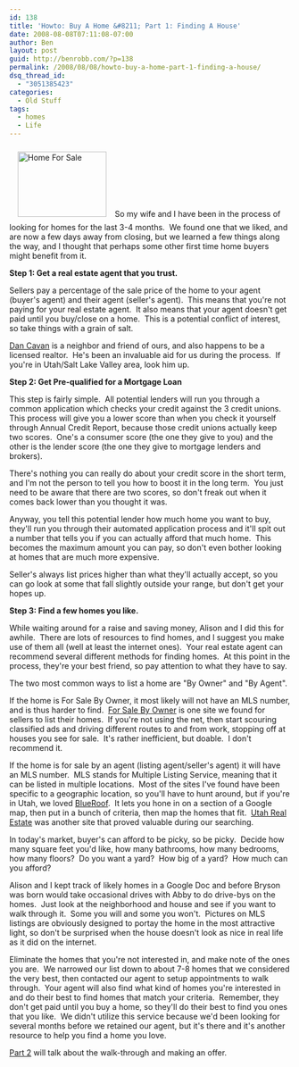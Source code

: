 ```yaml
---
id: 138
title: 'Howto: Buy A Home &#8211; Part 1: Finding A House'
date: 2008-08-08T07:11:08-07:00
author: Ben
layout: post
guid: http://benrobb.com/?p=138
permalink: /2008/08/08/howto-buy-a-home-part-1-finding-a-house/
dsq_thread_id:
  - "3051385423"
categories:
  - Old Stuff
tags:
  - homes
  - Life
---
```

<img class="alignleft" style="margin: 10px 15px;" title="home_for_sale" src="https://benrobb.com/wp-content/uploads/2008/11/home_for_sale.png" alt="Home For Sale" width="159" height="117" />So my wife and I have been in the process of looking for homes for the last 3-4 months.  We found one that we liked, and are now a few days away from closing, but we learned a few things along the way, and I thought that perhaps some other first time home buyers might benefit from it.

<strong>Step 1: Get a real estate agent that you trust. </strong>

Sellers pay a percentage of the sale price of the home to your agent (buyer's agent) and their agent (seller's agent).  This means that you're not paying for your real estate agent.  It also means that your agent doesn't get paid until you buy/close on a home.  This is a potential conflict of interest, so take things with a grain of salt.

<a title="Dan Cavan" href="http://www.ragent.com/index.asp?agentid=15" target="_blank">Dan Cavan</a> is a neighbor and friend of ours, and also happens to be a licensed realtor.  He's been an invaluable aid for us during the process.  If you're in Utah/Salt Lake Valley area, look him up.

<strong>Step 2: Get Pre-qualified for a Mortgage Loan</strong>

This step is fairly simple.  All potential lenders will run you through a common application which checks your credit against the 3 credit unions.  This process will give you a lower score than when you check it yourself through Annual Credit Report, because those credit unions actually keep two scores.  One's a consumer score (the one they give to you) and the other is the lender score (the one they give to mortgage lenders and brokers).

There's nothing you can really do about your credit score in the short term, and I'm not the person to tell you how to boost it in the long term.  You just need to be aware that there are two scores, so don't freak out when it comes back lower than you thought it was.

Anyway, you tell this potential lender how much home you want to buy, they'll run you through their automated application process and it'll spit out a number that tells you if you can actually afford that much home.  This becomes the maximum amount you can pay, so don't even bother looking at homes that are much more expensive.

Seller's always list prices higher than what they'll actually accept, so you can go look at some that fall slightly outside your range, but don't get your hopes up.

<strong>Step 3: Find a few homes you like.</strong>

While waiting around for a raise and saving money, Alison and I did this for awhile.  There are lots of resources to find homes, and I suggest you make use of them all (well at least the internet ones).  Your real estate agent can recommend several different methods for finding homes.  At this point in the process, they're your best friend, so pay attention to what they have to say.

The two most common ways to list a home are "By Owner" and "By Agent".

If the home is For Sale By Owner, it most likely will not have an MLS number, and is thus harder to find.  <a title="For Sale By Owner" href="http://www.forsalebyowner.com/" target="_blank">For Sale By Owner</a> is one site we found for sellers to list their homes.  If you're not using the net, then start scouring classified ads and driving different routes to and from work, stopping off at houses you see for sale.  It's rather inefficient, but doable.  I don't recommend it.

If the home is for sale by an agent (listing agent/seller's agent) it will have an MLS number.  MLS stands for Multiple Listing Service, meaning that it can be listed in multiple locations.  Most of the sites I've found have been specific to a geographic location, so you'll have to hunt around, but if you're in Utah, we loved <a title="Blueroof.com Real Estate Your Way" href="http://www.blueroof.com/home.php" target="_blank">BlueRoof</a>.  It lets you hone in on a section of a Google map, then put in a bunch of criteria, then map the homes that fit.  <a title="Utah Real Estate" href="http://www.utahrealestate.com/" target="_blank">Utah Real Estate</a> was another site that proved valuable during our searching.

In today's market, buyer's can afford to be picky, so be picky.  Decide how many square feet you'd like, how many bathrooms, how many bedrooms, how many floors?  Do you want a yard?  How big of a yard?  How much can you afford?

Alison and I kept track of likely homes in a Google Doc and before Bryson was born would take occasional drives with Abby to do drive-bys on the homes.  Just look at the neighborhood and house and see if you want to walk through it.  Some you will and some you won't.  Pictures on MLS listings are obviously designed to portay the home in the most attractive light, so don't be surprised when the house doesn't look as nice in real life as it did on the internet.

Eliminate the homes that you're not interested in, and make note of the ones you are.  We narrowed our list down to about 7-8 homes that we considered the very best, then contacted our agent to setup appointments to walk through.  Your agent will also find what kind of homes you're interested in and do their best to find homes that match your criteria.  Remember, they don't get paid until you buy a home, so they'll do their best to find you ones that you like.  We didn't utilize this service because we'd been looking for several months before we retained our agent, but it's there and it's another resource to help you find a home you love.

<a href="https://benrobb.com/2008/08/12/howto-buy-a-home-part-2-making-an-offer/">Part 2</a> will talk about the walk-through and making an offer.